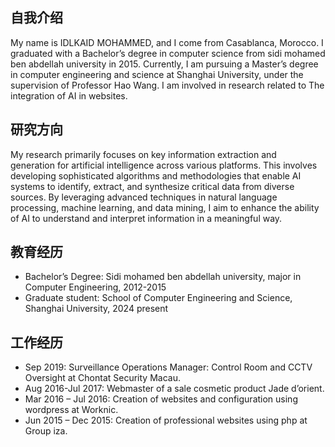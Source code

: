 ## 自我介绍
My name is IDLKAID MOHAMMED, and I come from Casablanca, Morocco. I graduated with a Bachelor’s degree in computer science from sidi mohamed ben abdellah university in 2015. Currently, I am pursuing a Master’s degree in computer engineering and science at Shanghai University, under the supervision of Professor Hao Wang. I am involved in research related to The integration of AI in websites.

##  研究方向
My research primarily focuses on key information extraction and generation for artificial intelligence across various platforms. This involves developing sophisticated algorithms and methodologies that enable AI systems to identify, extract, and synthesize critical data from diverse sources. By leveraging advanced techniques in natural language processing, machine learning, and data mining, I aim to enhance the ability of AI to understand and interpret information in a meaningful way.

 
## 教育经历
- Bachelor’s Degree: Sidi mohamed ben abdellah university, major in Computer Engineering, 2012-2015
- Graduate student: School of Computer Engineering and Science, Shanghai University, 2024 present


## 工作经历
- Sep 2019: Surveillance Operations Manager: Control Room and CCTV Oversight at Chontat Security Macau.
- Aug 2016-Jul 2017: Webmaster of a sale cosmetic product Jade d’orient.
- Mar 2016 – Jul 2016: Creation of websites and configuration using wordpress at Worknic.
- Jun 2015 – Dec 2015: Creation of professional websites using php at Group iza.